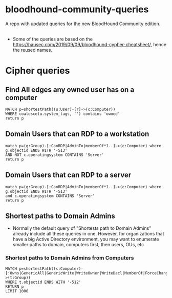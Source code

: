# bloodhound-community-queries
A repo with updated queries for the new BloodHound Community edition.
<br>
<br>
- Some of the queries are based on the https://hausec.com/2019/09/09/bloodhound-cypher-cheatsheet/, hence the reused names.

# Cipher queries
## Find All edges any owned user has on a computer
```cipher
MATCH p=shortestPath((u:User)-[r]->(c:Computer))
WHERE coalesce(u.system_tags, '') contains 'owned'
return p
```

## Domain Users that can RDP to a workstation
```
match p=(g:Group)-[:CanRDP|AdminTo|memberOf*1..]->(c:Computer) where g.objectid ENDS WITH '-513'
AND NOT c.operatingsystem CONTAINS 'Server'
return p
```

## Domain Users that can RDP to a server
```
match p=(g:Group)-[:CanRDP|AdminTo|memberOf*1..]->(c:Computer) where g.objectid ENDS WITH '-513'
and c.operatingsystem CONTAINS 'Server'
return p
```

## Shortest paths to Domain Admins
- Normally the default query of "Shortests path to Domain Admins" already include all these queries in one. However, for organizations that have a big Active Directory environment, you may want to enumerate smaller paths to domain, computers first, then users, OUs, etc
### Shortest paths to Domain Admins from Computers
```
MATCH p=shortestPath((s:Computer)-[:Owns|GenericAll|GenericWrite|WriteOwner|WriteDacl|MemberOf|ForceChangePassword|AllExtendedRights|AddMember|HasSession|AllowedToDelegate|CoerceToTGT|AllowedToAct|AdminTo|CanPSRemote|CanRDP|ExecuteDCOM|HasSIDHistory|AddSelf|DCSync|ReadLAPSPassword|ReadGMSAPassword|DumpSMSAPassword|SQLAdmin|AddAllowedToAct|WriteSPN|AddKeyCredentialLink|SyncLAPSPassword|WriteAccountRestrictions|WriteGPLink|GoldenCert|ADCSESC1|ADCSESC3|ADCSESC4|ADCSESC6a|ADCSESC6b|ADCSESC9a|ADCSESC9b|ADCSESC10a|ADCSESC10b|ADCSESC13|SyncedToEntraUser|CoerceAndRelayNTLMToSMB|CoerceAndRelayNTLMToADCS|WriteOwnerLimitedRights|OwnsLimitedRights|CoerceAndRelayNTLMToLDAP|CoerceAndRelayNTLMToLDAPS|ContainsIdentity|PropagatesACEsTo|GPOAppliesTo|CanApplyGPO|HasTrustKeys|DCFor|SameForestTrust|SpoofSIDHistory|AbuseTGTDelegation*1..]->(t:Group))
WHERE t.objectid ENDS WITH '-512'
RETURN p
LIMIT 1000
```
